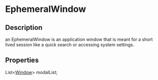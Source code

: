 # EphemeralWindow

## Description

an EphemeralWindow is an application window that is meant for a short lived session like a quick search or accessing system settings.

## Properties

List<[Window]()> modalList;  
